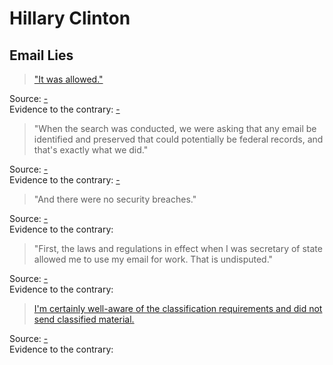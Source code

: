 # Hillary Clinton


## Email Lies


> ["It was allowed."](#allowed)

Source: [-](https://www.washingtonpost.com/news/post-politics/wp/2015/03/10/transcript-hillary-clinton-addresses-e-mails-iran/)<br>
Evidence to the contrary: [-](https://www.washingtonpost.com/news/post-politics/wp/2015/03/10/transcript-hillary-clinton-addresses-e-mails-iran/)


> "When the search was conducted, we were asking that any email be identified and preserved that could potentially be federal records, and that's exactly what we did."

Source: [-](https://www.washingtonpost.com/news/post-politics/wp/2015/03/10/transcript-hillary-clinton-addresses-e-mails-iran/)<br>
Evidence to the contrary: [-](https://web.archive.org/web/20160626172434/http://hosted.ap.org/dynamic/stories/U/US_CLINTON_EMAIL)


> "And there were no security breaches."

Source: [-](https://www.washingtonpost.com/news/post-politics/wp/2015/03/10/transcript-hillary-clinton-addresses-e-mails-iran/)<br>
Evidence to the contrary:

> "First, the laws and regulations in effect when I was secretary of state allowed me to use my email for work. That is undisputed."

Source: [-](https://www.washingtonpost.com/news/post-politics/wp/2015/03/10/transcript-hillary-clinton-addresses-e-mails-iran/)<br>
Evidence to the contrary:

> [I'm certainly well-aware of the classification requirements and did not send classified material.](#classified)

Source: [-](https://www.washingtonpost.com/news/post-politics/wp/2015/03/10/transcript-hillary-clinton-addresses-e-mails-iran/)<br>
Evidence to the contrary:



